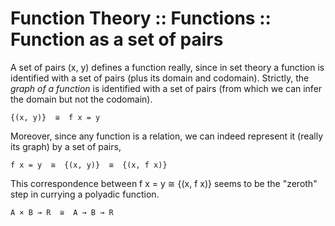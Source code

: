 # Function Theory :: Functions :: Function as a set of pairs

A set of pairs (x, y) defines a function really, since in set theory a function is identified with a set of pairs (plus its domain and codomain). Strictly, the *graph of a function* is identified with a set of pairs (from which we can infer the domain but not the codomain).

    {(x, y)}  ≅  f x = y

Moreover, since any function is a relation, we can indeed represent it (really its graph) by a set of pairs,

    f x = y  ≅  {(x, y)}  ≅  {(x, f x)}

This correspondence between f x = y  ≅  {(x, f x)} seems to be the "zeroth" step in currying a polyadic function.

    A × B → R  ≅  A → B → R
